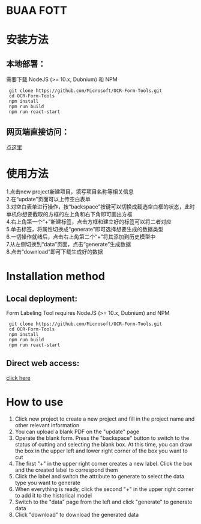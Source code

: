 # BUAA FOTT

# 安装方法

## 本地部署：
需要下载 NodeJS (>= 10.x, Dubnium) 和 NPM
```
 git clone https://github.com/Microsoft/OCR-Form-Tools.git
 cd OCR-Form-Tools
 npm install
 npm run build
 npm run react-start
```
## 网页端直接访问：
[点这里](https://wheremeow.com/)

# 使用方法
1.点击new project新建项目，填写项目名称等相关信息<br>
2.在“update”页面可以上传空白表单<br>
3.对空白表单进行操作，按“backspace”按键可以切换成截选空白框的状态，此时单机你想要截取的方框的左上角和右下角即可画出方框<br>
4.右上角第一个“+”新建标签，点击方框和建立好的标签可以将二者对应<br>
5.单击标签，将属性切换成“generate”即可选择想要生成的数据类型<br>
6.一切操作就绪后，点击右上角第二个“+”将其添加到历史模型中<br>
7.从左侧切换到“data”页面，点击“generate”生成数据<br>
8.点击“download”即可下载生成好的数据<br>


# Installation method            
## Local deployment:    
Form Labeling Tool requires NodeJS (>= 10.x, Dubnium) and NPM
```
 git clone https://github.com/Microsoft/OCR-Form-Tools.git
 cd OCR-Form-Tools
 npm install
 npm run build
 npm run react-start
```
## Direct web access:            
[click here](https://wheremeow.com/)   

# How to use            
1. Click new project to create a new project and fill in the project name and other relevant information     <br>    
2. You can upload a blank PDF on the "update" page<br>
2. Operate the blank form. Press the "backspace" button to switch to the status of cutting and selecting the blank box. At this time, you can draw the box in the upper left and lower right corner of the box you want to cut <br>           
3. The first "+" in the upper right corner creates a new label. Click the box and the created label to correspond them   <br>         
4. Click the label and switch the attribute to generate to select the data type you want to generate <br>           
5. When everything is ready, click the second "+" in the upper right corner to add it to the historical model   <br>         
6. Switch to the "data" page from the left and click "generate" to generate data         <br>   
7. Click "download" to download the generated data<br>
